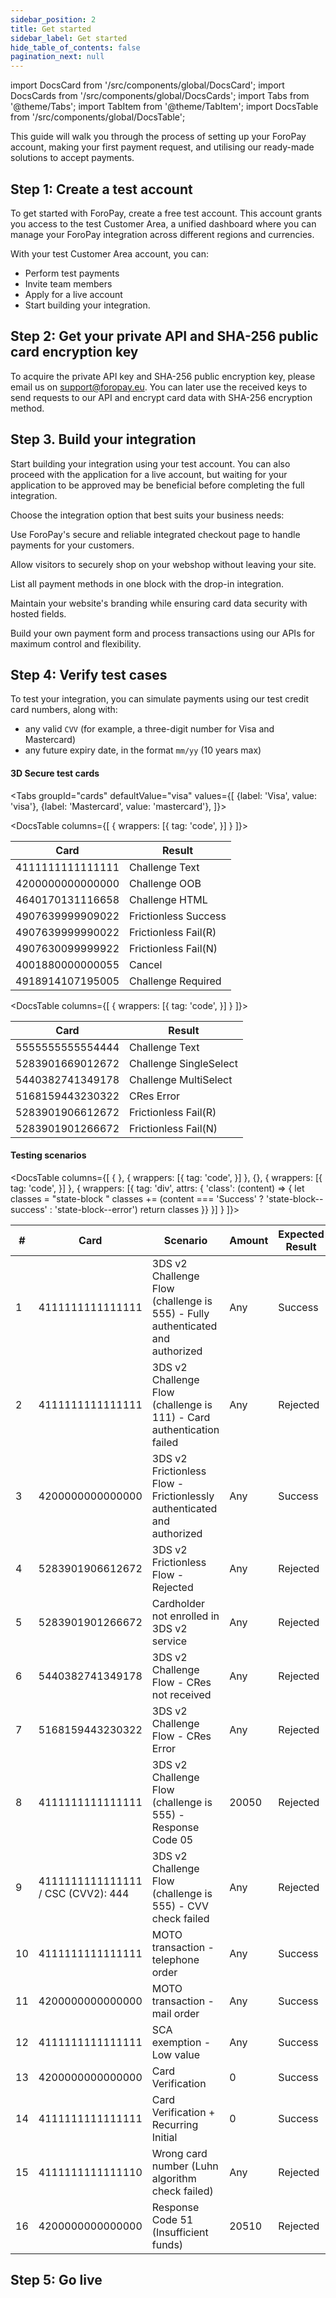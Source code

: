 ```yaml
---
sidebar_position: 2
title: Get started
sidebar_label: Get started
hide_table_of_contents: false
pagination_next: null
---
```


import DocsCard from '/src/components/global/DocsCard';
import DocsCards from '/src/components/global/DocsCards';
import Tabs from '@theme/Tabs';
import TabItem from '@theme/TabItem';
import DocsTable from '/src/components/global/DocsTable';

This guide will walk you through the process of setting up your ForoPay account, making your first payment request, and utilising our ready-made solutions to accept payments.

## Step 1: Create a test account

To get started with ForoPay, create a free test account. This account grants you access to the test Customer Area, a unified dashboard where you can manage your ForoPay integration across different regions and currencies.

With your test Customer Area account, you can:

- Perform test payments
- Invite team members
- Apply for a live account
- Start building your integration.

## Step 2: Get your private API and SHA-256 public card encryption key
To acquire the private API key and SHA-256 public encryption key, please email us on support@foropay.eu.
You can later use the received keys to send requests to our API and encrypt card data with SHA-256 encryption method.


## Step 3. Build your integration

Start building your integration using your test account. You can also proceed with the application for a live account, but waiting for your application to be approved may be beneficial before completing the full integration.

Choose the integration option that best suits your business needs:

<DocsCards>
  <DocsCard header="Hosted page" >
    <p>Use ForoPay's secure and reliable integrated checkout page to handle payments for your customers.</p>
  </DocsCard>

  <DocsCard header="Popup" >
    <p>Allow visitors to securely shop on your webshop without leaving your site.
    </p>
  </DocsCard>

  <DocsCard header="Drop-in" >
    <p>List all payment methods in one block with the drop-in integration.</p>
  </DocsCard>

  <DocsCard header="Hosted fields" >
    <p>Maintain your website's branding while ensuring card data security with hosted fields.</p>
  </DocsCard>

  <DocsCard header="API only" href="/docs-portal/online_payments/accept_payments/api">
    <p>Build your own payment form and process transactions using our APIs for maximum control and flexibility.</p>
  </DocsCard>
</DocsCards>

## Step 4: Verify test cases



To test your integration, you can simulate payments using our test credit card numbers, along with:
  - any valid `CVV` (for example, a three-digit number for Visa and Mastercard)
  - any future expiry date, in the format `mm/yy` (10 years max)

#### 3D Secure test cards

<Tabs
  groupId="cards"
  defaultValue="visa"
  values={[
  {label: 'Visa', value: 'visa'},
  {label: 'Mastercard', value: 'mastercard'},
]}>
<TabItem value="visa">

<DocsTable columns={[
  {
    wrappers: [{
      tag: 'code',
    }]
  }
]}>
  <table>
    <thead>
        <tr>
			<th>Card</th>
			<th>Result</th>
       </tr>
    </thead>
    <tbody>
      <tr>
        <td>4111111111111111</td>
        <td>Challenge Text</td>
      </tr>
      <tr>
        <td>4200000000000000</td>
        <td>Challenge OOB</td>
      </tr>
      <tr>
        <td>4640170131116658</td>
        <td>Challenge HTML</td>
      </tr>
      <tr>
        <td>4907639999909022</td>
        <td>Frictionless Success</td>
      </tr>
      <tr>
        <td>4907639999990022</td>
        <td>Frictionless Fail(R)</td>
      </tr>
      <tr>
        <td>4907630099999922</td>
        <td>Frictionless Fail(N)</td>
      </tr>
      <tr>
        <td>4001880000000055</td>
        <td>Cancel</td>
      </tr>
      <tr>
        <td>4918914107195005</td>
        <td>Challenge Required</td>
      </tr>
    </tbody>
  </table>
</DocsTable>
</TabItem>

<TabItem value="mastercard">

<DocsTable columns={[
  {
    wrappers: [{
      tag: 'code',
    }]
  }
]}>
  <table>
    <thead>
        <tr>
			<th>Card</th>
			<th>Result</th>
      	</tr>
    </thead>
    <tbody>
      <tr>
        <td>5555555555554444</td>
        <td>Challenge Text</td>
      </tr>
      <tr>
        <td>5283901669012672</td>
        <td>Challenge SingleSelect</td>
      </tr>
      <tr>
        <td>5440382741349178</td>
        <td>Challenge MultiSelect</td>
      </tr>
      <tr>
        <td>5168159443230322</td>
        <td>CRes Error</td>
      </tr>
	  <tr>
        <td>5283901906612672</td>
        <td>Frictionless Fail(R)</td>
      </tr>
      <tr>
        <td>5283901901266672</td>
        <td>Frictionless Fail(N)</td>
      </tr>
    </tbody>
  </table>
</DocsTable>

</TabItem>
</Tabs>

#### Testing scenarios

<DocsTable columns={[
  {
  },
  {
    wrappers: [{
      tag: 'code',
    }]
  },
  {},
  {
    wrappers: [{
      tag: 'code',
    }]
  },
  {
    wrappers: [{
      tag: 'div',
      attrs: { 'class': (content) => {
        let classes = "state-block "
        classes += (content === 'Success' ? 'state-block--success' : 'state-block--error')
        return classes
      }}
    }]
  }
]}>
<table>
  <thead>
      <tr>
		<th>#</th>
		<th>Card</th>
		<th>Scenario</th>
		<th>Amount</th>
		<th>Expected Result</th>
		</tr>
  </thead>
	<tbody>
		<tr>
			<td>1</td>
			<td>4111111111111111</td>
			<td>3DS v2 Challenge Flow (challenge is 555) - Fully authenticated and authorized</td>
			<td>Any</td>
			<td>Success</td>
		</tr>
		<tr>
			<td>2</td>
			<td>4111111111111111</td>
			<td>3DS v2 Challenge Flow (challenge is 111) - Card authentication failed</td>
			<td>Any</td>
			<td>Rejected</td>
		</tr>
		<tr>
			<td>3</td>
			<td>4200000000000000</td>
			<td>3DS v2 Frictionless Flow - Frictionlessly authenticated and authorized</td>
			<td>Any</td>
			<td>Success</td>
		</tr>
		<tr>
			<td>4</td>
			<td>5283901906612672</td>
			<td>3DS v2 Frictionless Flow - Rejected</td>
			<td>Any</td>
			<td>Rejected</td>
		</tr>
		<tr>
			<td>5</td>
			<td>5283901901266672</td>
			<td>Cardholder not enrolled in 3DS v2 service</td>
			<td>Any</td>
			<td>Rejected</td>
		</tr>
		<tr>
			<td>6</td>
			<td>5440382741349178</td>
			<td>3DS v2 Challenge Flow - CRes not received</td>
			<td>Any</td>
			<td>Rejected</td>
		</tr>
		<tr>
			<td>7</td>
			<td>5168159443230322</td>
			<td>3DS v2 Challenge Flow - CRes Error</td>
			<td>Any</td>
			<td>Rejected</td>
		</tr>
		<tr>
			<td>8</td>
			<td>4111111111111111</td>
			<td>3DS v2 Challenge Flow (challenge is 555) - Response Code 05</td>
			<td>20050</td>
			<td>Rejected</td>
		</tr>
		<tr>
			<td>9</td>
			<td>4111111111111111 / CSC (CVV2): 444</td>
			<td>3DS v2 Challenge Flow (challenge is 555) - CVV check failed</td>
			<td>Any</td>
			<td>Rejected</td>
		</tr>
		<tr>
			<td>10</td>
			<td>4111111111111111</td>
			<td>MOTO transaction - telephone order</td>
			<td>Any</td>
			<td>Success</td>
		</tr>
		<tr>
			<td>11</td>
			<td>4200000000000000</td>
			<td>MOTO transaction - mail order</td>
			<td>Any</td>
			<td>Success</td>
		</tr>
		<tr>
			<td>12</td>
			<td>4111111111111111</td>
			<td>SCA exemption - Low value</td>
			<td>Any</td>
			<td>Success</td>
		</tr>
		<tr>
			<td>13</td>
			<td>4200000000000000</td>
			<td>Card Verification</td>
			<td>0</td>
			<td>Success</td>
		</tr>
		<tr>
			<td>14</td>
			<td>4111111111111111</td>
			<td>Card Verification + Recurring Initial</td>
			<td>0</td>
			<td>Success</td>
		</tr>
		<tr>
			<td>15</td>
			<td>4111111111111110</td>
			<td>Wrong card number (Luhn algorithm check failed)</td>
			<td>Any</td>
			<td>Rejected</td>
		</tr>
		<tr>
			<td>16</td>
			<td>4200000000000000</td>
			<td>Response Code 51 (Insufficient funds)</td>
			<td>20510</td>
			<td>Rejected</td>
		</tr>
	</tbody>
</table>
</DocsTable>

## Step 5: Go live


